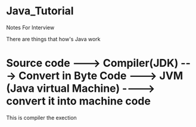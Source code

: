 # Java_Tutorial
Notes For Interview

There are things that how's Java work

# Source code ---> Compiler(JDK)  ---> Convert in Byte Code ---> JVM (Java virtual Machine) ----> convert it into machine code

This is compiler the                                              exection